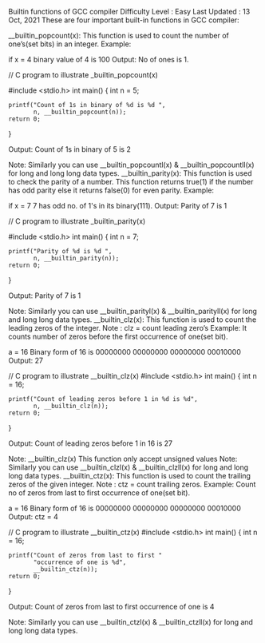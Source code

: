 Builtin functions of GCC compiler
Difficulty Level : Easy
Last Updated : 13 Oct, 2021
These are four important built-in functions in GCC compiler: 
 

__builtin_popcount(x): This function is used to count the number of one’s(set bits) in an integer. 
Example: 
 
if x = 4
binary value of 4 is 100
Output: No of ones is 1.
 

// C program to illustrate _builtin_popcount(x)
 
#include <stdio.h>
int main()
{
    int n = 5;
     
    printf("Count of 1s in binary of %d is %d ",
           n, __builtin_popcount(n));
    return 0;
}
 
Output: 
Count of 1s in binary of 5 is 2
 

Note: Similarly you can use __builtin_popcountl(x) & __builtin_popcountll(x) for long and long long data types.
__builtin_parity(x): This function is used to check the parity of a number. This function returns true(1) if the number has odd parity else it returns false(0) for even parity. 
Example: 
 
if x = 7
7 has odd no. of 1's in its binary(111).
Output: Parity of 7 is 1 
 

// C program to illustrate _builtin_parity(x)
 
#include <stdio.h>
int main()
{
    int n = 7;
     
    printf("Parity of %d is %d ",
           n, __builtin_parity(n));
    return 0;
}
 
Output: 
Parity of 7 is 1
 

Note: Similarly you can use __builtin_parityl(x) & __builtin_parityll(x) for long and long long data types.
__builtin_clz(x): This function is used to count the leading zeros of the integer. Note : clz = count leading zero’s 
Example: It counts number of zeros before the first occurrence of one(set bit). 
 
a = 16
Binary form of 16 is 00000000 00000000 00000000 00010000
Output: 27
 

// C program to illustrate __builtin_clz(x)
#include <stdio.h>
int main()
{
    int n = 16;
     
    printf("Count of leading zeros before 1 in %d is %d",
           n, __builtin_clz(n));
    return 0;
}
 
Output: 
Count of leading zeros before 1 in 16 is 27
 

Note: __builtin_clz(x) This function only accept unsigned values 
Note: Similarly you can use __builtin_clzl(x) & __builtin_clzll(x) for long and long long data types.
__builtin_ctz(x): This function is used to count the trailing zeros of the given integer. Note : ctz = count trailing zeros. 
Example: Count no of zeros from last to first occurrence of one(set bit). 
 
a = 16
Binary form of 16 is 00000000 00000000 00000000 00010000
Output: ctz = 4
 

// C program to illustrate __builtin_ctz(x)
#include <stdio.h>
int main()
{
    int n = 16;
     
    printf("Count of zeros from last to first "
           "occurrence of one is %d",
           __builtin_ctz(n));
    return 0;
}
 
Output: 
Count of zeros from last to first occurrence of one is 4
 

Note: Similarly you can use __builtin_ctzl(x) & __builtin_ctzll(x) for long and long long data types.
